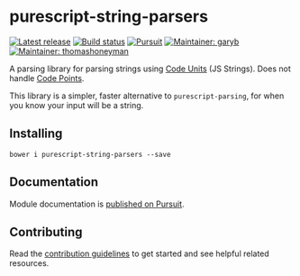 # purescript-string-parsers

[![Latest release](http://img.shields.io/github/release/purescript-contrib/purescript-string-parsers.svg)](https://github.com/purescript-contrib/purescript-string-parsers/releases)
[![Build status](https://travis-ci.org/purescript-contrib/purescript-string-parsers.svg?branch=master)](https://travis-ci.org/purescript-contrib/purescript-string-parsers)
[![Pursuit](http://pursuit.purescript.org/packages/purescript-string-parsers/badge)](http://pursuit.purescript.org/packages/purescript-string-parsers/)
[![Maintainer: garyb](https://img.shields.io/badge/maintainer-garyb-lightgrey.svg)](http://github.com/garyb)
[![Maintainer: thomashoneyman](https://img.shields.io/badge/maintainer-thomashoneyman-lightgrey.svg)](http://github.com/thomashoneyman)

A parsing library for parsing strings using [Code Units](https://pursuit.purescript.org/packages/purescript-strings/docs/Data.String.CodeUnits) (JS Strings). Does not handle [Code Points](https://pursuit.purescript.org/packages/purescript-strings/docs/Data.String.CodePoints).

This library is a simpler, faster alternative to `purescript-parsing`, for when you know your input will be a string.

## Installing

    bower i purescript-string-parsers --save

## Documentation

Module documentation is [published on Pursuit](http://pursuit.purescript.org/packages/purescript-string-parsers).

## Contributing

Read the [contribution guidelines](https://github.com/purescript-contrib/purescript-string-parsers/blob/master/.github/contributing.md) to get started and see helpful related resources.

